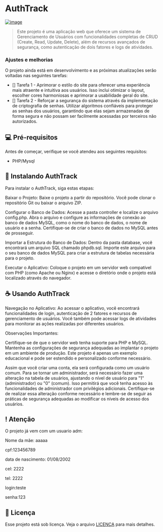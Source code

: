 # AuthTrack


<a href="https://ibb.co/rx0Yj8c"><img src="https://i.ibb.co/N9C5vDm/image.png" alt="image" border="0"></a>

> Este projeto é uma aplicação web que oferece um sistema de Gerenciamento de Usuários com funcionalidades completas de CRUD (Create, Read, Update, Delete), além de recursos avançados de segurança, como autenticação de dois fatores e logs de atividades.

### Ajustes e melhorias

O projeto ainda está em desenvolvimento e as próximas atualizações serão voltadas nas seguintes tarefas:

- [] Tarefa 1 - Aprimorar o estilo do site para oferecer uma experiência mais atraente e intuitiva aos usuários. Isso inclui otimizar o layout, escolher cores harmoniosas e aprimorar a usabilidade geral do site.
- [] Tarefa 2 -  Reforçar a segurança do sistema através da implementação de criptografia de senhas. Utilizar algoritmos confiáveis para proteger as senhas dos usuários, garantindo que elas sejam armazenadas de forma segura e não possam ser facilmente acessadas por terceiros não autorizados.
  


## 💻 Pré-requisitos

Antes de começar, verifique se você atendeu aos seguintes requisitos:

* PHP/Mysql


## 🚀 Instalando AuthTrack

Para instalar o AuthTrack, siga estas etapas:

Baixar o Projeto:
Baixe o projeto a partir do repositório. Você pode clonar o repositório Git ou baixar o arquivo ZIP.

Configurar o Banco de Dados:
Acesse a pasta controller e localize o arquivo config.php. Abra o arquivo e configure as informações de conexão ao banco de dados MySQL, como o nome do banco de dados, o nome de usuário e a senha. Certifique-se de criar o banco de dados no MySQL antes de prosseguir.

Importar a Estrutura do Banco de Dados:
Dentro da pasta database, você encontrará um arquivo SQL chamado phpdb.sql. Importe este arquivo para o seu banco de dados MySQL para criar a estrutura de tabelas necessária para o projeto.

Executar o Aplicativo:
Coloque o projeto em um servidor web compatível com PHP (como Apache ou Nginx) e acesse o diretório onde o projeto está localizado através do navegador.




## ☕ Usando  AuthTrack
Navegação no Aplicativo:
Ao acessar o aplicativo, você encontrará funcionalidades de login, autenticação de 2 fatores e recursos de gerenciamento de usuários. Você também pode acessar logs de atividades para monitorar as ações realizadas por diferentes usuários.

Observações Importantes:

Certifique-se de que o servidor web tenha suporte para PHP e MySQL.
Mantenha as configurações de segurança adequadas ao implantar o projeto em um ambiente de produção.
Este projeto é apenas um exemplo educacional e pode ser estendido e personalizado conforme necessário.

Assim que você criar uma conta, ela será configurada como um usuário comum. Para se tornar um administrador, será necessário fazer uma alteração na tabela de usuários, ajustando o nível de usuário para "1" (administrador) ou "0" (comum). Isso permitirá que você tenha acesso às funcionalidades de administrador com privilégios adicionais. Certifique-se de realizar essa alteração conforme necessário e lembre-se de seguir as práticas de segurança adequadas ao modificar os níveis de acesso dos usuários.



## ! Atenção

O projeto já vem com um usuario adm: 

Nome da mãe: aaaaa

cpf:123456789

data de nascimento: 01/08/2002

cel: 2222

tel: 2222

login:teste

senha:123






## 📝 Licença

Esse projeto está sob licença. Veja o arquivo [LICENÇA](LICENSE.md) para mais detalhes.
